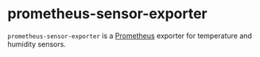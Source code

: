 prometheus-sensor-exporter
==========================

`prometheus-sensor-exporter` is a [Prometheus](https://prometheus.io/) exporter
for temperature and humidity sensors.
